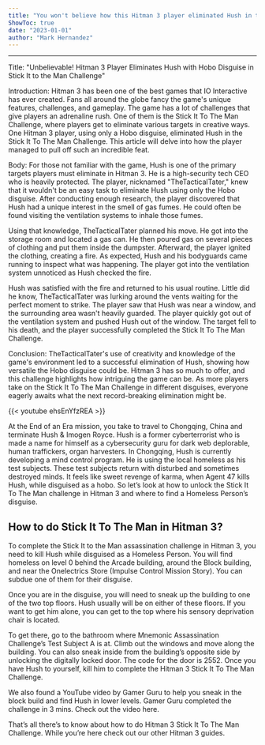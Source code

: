 ```yaml
---
title: "You won't believe how this Hitman 3 player eliminated Hush in the Stick It To The Man Challenge using only a hobo disguise!"
ShowToc: true 
date: "2023-01-01"
author: "Mark Hernandez"
---
```

*****
Title: "Unbelievable! Hitman 3 Player Eliminates Hush with Hobo Disguise in Stick It to the Man Challenge"

Introduction:
Hitman 3 has been one of the best games that IO Interactive has ever created. Fans all around the globe fancy the game's unique features, challenges, and gameplay. The game has a lot of challenges that give players an adrenaline rush. One of them is the Stick It To The Man Challenge, where players get to eliminate various targets in creative ways. One Hitman 3 player, using only a Hobo disguise, eliminated Hush in the Stick It To The Man Challenge. This article will delve into how the player managed to pull off such an incredible feat.

Body:
For those not familiar with the game, Hush is one of the primary targets players must eliminate in Hitman 3. He is a high-security tech CEO who is heavily protected. The player, nicknamed "TheTacticalTater," knew that it wouldn't be an easy task to eliminate Hush using only the Hobo disguise. After conducting enough research, the player discovered that Hush had a unique interest in the smell of gas fumes. He could often be found visiting the ventilation systems to inhale those fumes.

Using that knowledge, TheTacticalTater planned his move. He got into the storage room and located a gas can. He then poured gas on several pieces of clothing and put them inside the dumpster. Afterward, the player ignited the clothing, creating a fire. As expected, Hush and his bodyguards came running to inspect what was happening. The player got into the ventilation system unnoticed as Hush checked the fire.

Hush was satisfied with the fire and returned to his usual routine. Little did he know, TheTacticalTater was lurking around the vents waiting for the perfect moment to strike. The player saw that Hush was near a window, and the surrounding area wasn't heavily guarded. The player quickly got out of the ventilation system and pushed Hush out of the window. The target fell to his death, and the player successfully completed the Stick It To The Man Challenge.

Conclusion:
TheTacticalTater's use of creativity and knowledge of the game's environment led to a successful elimination of Hush, showing how versatile the Hobo disguise could be. Hitman 3 has so much to offer, and this challenge highlights how intriguing the game can be. As more players take on the Stick It To The Man Challenge in different disguises, everyone eagerly awaits what the next record-breaking elimination might be.

{{< youtube ehsEnYfzREA >}} 



At the End of an Era mission, you take to travel to Chongqing, China and terminate Hush & Imogen Royce. Hush is a former cyberterrorist who is made a name for himself as a cybersecurity guru for dark web deplorable, human traffickers, organ harvesters. In Chongqing, Hush is currently developing a mind control program. He is using the local homeless as his test subjects. These test subjects return with disturbed and sometimes destroyed minds. It feels like sweet revenge of karma, when Agent 47 kills Hush, while disguised as a hobo. So let’s look at how to unlock the Stick It To The Man challenge in Hitman 3 and where to find a Homeless Person’s disguise.
 
## How to do Stick It To The Man in Hitman 3?
 
To complete the Stick It to the Man assassination challenge in Hitman 3, you need to kill Hush while disguised as a Homeless Person. You will find homeless on level 0 behind the Arcade building, around the Block building, and near the Onelectrics Store (Impulse Control Mission Story). You can subdue one of them for their disguise.
 
Once you are in the disguise, you will need to sneak up the building to one of the two top floors. Hush usually will be on either of these floors. If you want to get him alone, you can get to the top where his sensory deprivation chair is located.

 
To get there, go to the bathroom where Mnemonic Assassination Challenge’s Test Subject A is at. Climb out the windows and move along the building. You can also sneak inside from the building’s opposite side by unlocking the digitally locked door. The code for the door is 2552. Once you have Hush to yourself, kill him to complete the Hitman 3 Stick It To The Man Challenge.
 
We also found a YouTube video by Gamer Guru to help you sneak in the block build and find Hush in lower levels. Gamer Guru completed the challenge in 3 mins. Check out the video here.
 

 
That’s all there’s to know about how to do Hitman 3 Stick It To The Man Challenge. While you’re here check out our other Hitman 3 guides.




